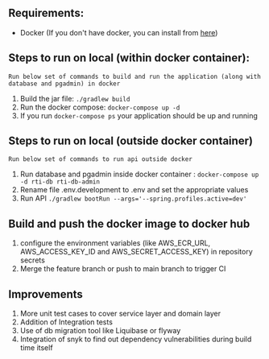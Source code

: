 ## Requirements:
- Docker (If you don't have docker, you can install from [here](https://docs.docker.com/get-started/#download-and-install-docker))
    
## Steps to run on local (within docker container):
    Run below set of commands to build and run the application (along with database and pgadmin) in docker
   1. Build the jar file: `./gradlew build`
   2. Run the docker compose: `docker-compose up -d`
   3. If you run `docker-compose ps` your application should be up and running

## Steps to run on local (outside docker container)
    Run below set of commands to run api outside docker
   1. Run database and pgadmin inside docker container : `docker-compose up -d rti-db rti-db-admin`
   2. Rename file .env.development to .env and set the appropriate values
   3. Run API `./gradlew bootRun --args='--spring.profiles.active=dev'`

## Build and push the docker image to docker hub
1. configure the environment variables (like AWS_ECR_URL, AWS_ACCESS_KEY_ID and AWS_SECRET_ACCESS_KEY) in repository secrets
2. Merge the feature branch or push to main branch to trigger CI

## Improvements
1. More unit test cases to cover service layer and domain layer
2. Addition of Integration tests
3. Use of db migration tool like Liquibase or flyway
4. Integration of snyk to find out dependency vulnerabilities during build time itself



